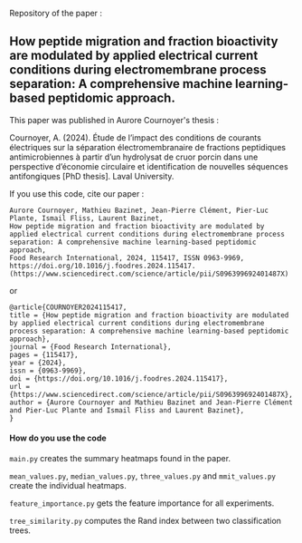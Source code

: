 Repository of the paper : 

## How peptide migration and fraction bioactivity are modulated by applied electrical current conditions during electromembrane process separation: A comprehensive machine learning-based peptidomic approach.

This paper was published in Aurore Cournoyer's thesis : 

Cournoyer, A. (2024). Étude de l’impact des conditions de courants électriques sur la séparation électromembranaire de fractions peptidiques antimicrobiennes à partir d’un hydrolysat de cruor porcin dans une perspective d’économie circulaire et identification de nouvelles séquences antifongiques [PhD thesis]. Laval University.

If you use this code, cite our paper : 

```
Aurore Cournoyer, Mathieu Bazinet, Jean-Pierre Clément, Pier-Luc Plante, Ismail Fliss, Laurent Bazinet,
How peptide migration and fraction bioactivity are modulated by applied electrical current conditions during electromembrane process separation: A comprehensive machine learning-based peptidomic approach,
Food Research International, 2024, 115417, ISSN 0963-9969, https://doi.org/10.1016/j.foodres.2024.115417. (https://www.sciencedirect.com/science/article/pii/S096399692401487X)
```
or 
```
@article{COURNOYER2024115417,
title = {How peptide migration and fraction bioactivity are modulated by applied electrical current conditions during electromembrane process separation: A comprehensive machine learning-based peptidomic approach},
journal = {Food Research International},
pages = {115417},
year = {2024},
issn = {0963-9969},
doi = {https://doi.org/10.1016/j.foodres.2024.115417},
url = {https://www.sciencedirect.com/science/article/pii/S096399692401487X},
author = {Aurore Cournoyer and Mathieu Bazinet and Jean-Pierre Clément and Pier-Luc Plante and Ismail Fliss and Laurent Bazinet},
}
```


#### How do you use the code
`main.py` creates the summary heatmaps found in the paper. 

`mean_values.py`, `median_values.py`, `three_values.py` and `mmit_values.py` create the individual heatmaps.

`feature_importance.py` gets the feature importance for all experiments.

`tree_similarity.py` computes the Rand index between two classification trees.
